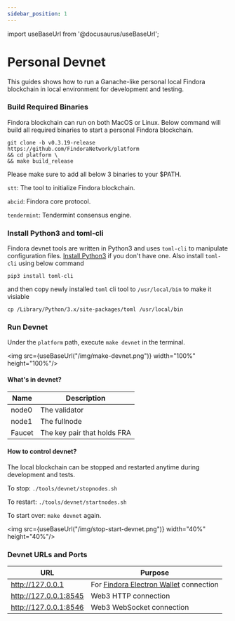 ```yaml
---
sidebar_position: 1
---
```


import useBaseUrl from '@docusaurus/useBaseUrl';

# Personal Devnet

This guides shows how to run a Ganache-like personal local Findora blockchain in local environment for development and testing.

### Build Required Binaries

Findora blockchain can run on both MacOS or Linux. Below command will build all required binaries to start a personal Findora blockchain. 

```
git clone -b v0.3.19-release https://github.com/FindoraNetwork/platform
&& cd platform \
&& make build_release
```

Please make sure to add all below 3 binaries to your $PATH.

`stt`: The tool to initialize Findora blockchain.

`abcid`: Findora core protocol.

`tendermint`: Tendermint consensus engine.


### Install Python3 and toml-cli

Findora devnet tools are written in Python3 and uses `toml-cli` to manipulate configuration files. [Install Python3](https://www.python.org/downloads/) if you don't have one. Also install `toml-cli` using below command
```
pip3 install toml-cli
```
and then copy newly installed `toml` cli tool to `/usr/local/bin` to make it visiable
```
cp /Library/Python/3.x/site-packages/toml /usr/local/bin
```


### Run Devnet

Under the `platform` path, execute `make devnet` in the terminal.

<img src={useBaseUrl("/img/make-devnet.png")} width="100%" height="100%"/>

#### What's in devnet?

Name | Description
--- | ---
node0 | The validator
node1 | The fullnode
Faucet | The key pair that holds FRA

#### How to control devnet?
The local blockchain can be stopped and restarted anytime during development and tests.

To stop: `./tools/devnet/stopnodes.sh`

To restart: `./tools/devnet/startnodes.sh`

To start over: `make devnet` again.

<img src={useBaseUrl("/img/stop-start-devnet.png")} width="40%" height="40%"/>


### Devnet URLs and Ports

URL | Purpose
--- | ---
http://127.0.0.1 | For [Findora Electron Wallet](https://wallet.findora.org/) connection
http://127.0.0.1:8545 | Web3 HTTP connection
http://127.0.0.1:8546 | Web3 WebSocket connection
